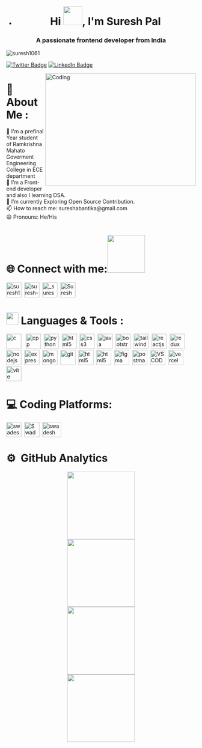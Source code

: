 - <h1 align="center">Hi <img src = "https://raw.githubusercontent.com/MartinHeinz/MartinHeinz/master/wave.gif" width = 50px>, I'm Suresh Pal </h1> 
</div>
<h3 align="center">A passionate frontend developer from India</h3>

<p align="left"> <img src="https://komarev.com/ghpvc/?username=suresh1061&label=Profile%20views&color=0e75b6&style=flat" alt="suresh1061" /></p>

[![Twitter Badge](https://img.shields.io/badge/Twitter-Profile-informational?style=flat&logo=Twitter&logoColor=white&color=0D76A8)](https://twitter.com/SureshPal685)
[![LinkedIn Badge](https://img.shields.io/badge/LinkedIn-Profile-informational?style=flat&logo=linkedin&logoColor=white&color=0D76A8)](https://www.linkedin.com/in/suresh-pal-80020922a/)
<p>
<img align="right"  alt="Coding" width="400" height="300" src="https://camo.githubusercontent.com/5ddf73ad3a205111cf8c686f687fc216c2946a75005718c8da5b837ad9de78c9/68747470733a2f2f7468756d62732e6766796361742e636f6d2f4576696c4e657874446576696c666973682d736d616c6c2e676966"/>
<h1 align="left">💫 About Me :</h1>
🏫 I'm a prefinal Year student of Ramkrishna Mahato Goverment Engineering College in ECE department <br>
🔭 I’m a Front-end developer and also I learning DSA. <br>
🌱 I’m currently Exploring Open Source Contribution.<br>
📫 How to reach me: sureshabantika@gmail.com <br>
😄 Pronouns: He/His<br>
</p>


# 🌐 Connect with me:<img src='https://raw.githubusercontent.com/ShahriarShafin/ShahriarShafin/main/Assets/handshake.gif' width="100px">

<p align="left">
<a href="https://twitter.com/SureshPal685" target="blank"><img align="center" src="https://skillicons.dev/icons?i=twitter" alt="suresh1061" height="40" width="40" /></a>&nbsp
<a href="https://www.linkedin.com/in/suresh-pal-80020922a/" target="blank"><img align="center" src="https://skillicons.dev/icons?i=linkedin" alt="suresh-pal-204036228" height="40" width="40" /></a>&nbsp
<a href="https://www.instagram.com/suresh8158/" target="blank"><img align="center" src="https://skillicons.dev/icons?i=instagram" alt="_suresh_pal" height="40" width="40" /></a>&nbsp
<a href="https://www.facebook.com/profile.php?id=100074086172427&mibextid=2JQ9oc" target="blank"><img align="center" src="https://upload.wikimedia.org/wikipedia/commons/thumb/1/1b/Facebook_icon.svg/2048px-Facebook_icon.svg.png" alt="Suresh Pal" height="40" width="40" /></a>&nbsp
<!-- <a href="https://discord.gg/Swadesh Pal#1603" target="blank"><img align="center" src="https://skillicons.dev/icons?i=discord" alt="Swadesh Pal#1603" height="40" width="40" /></a> -->
</p>


# <img src = "https://media2.giphy.com/media/QssGEmpkyEOhBCb7e1/giphy.gif?cid=ecf05e47a0n3gi1bfqntqmob8g9aid1oyj2wr3ds3mg700bl&rid=giphy.gif" width = 32px> Languages  & Tools :
<p align="left"> 
<img src="https://skillicons.dev/icons?i=c" alt="c" width="40" /> &nbsp
<img src="https://skillicons.dev/icons?i=cpp" alt="cpp" width="40" />&nbsp 
<img src="https://skillicons.dev/icons?i=py" alt="python" width="40" />&nbsp
<img src="https://skillicons.dev/icons?i=html" alt="html5" width="40" />&nbsp
<img src="https://skillicons.dev/icons?i=css" alt="css3" width="40"/>&nbsp 
<img src="https://skillicons.dev/icons?i=js" alt="java script" width="40" />&nbsp
<img src="https://skillicons.dev/icons?i=bootstrap" alt="bootstrap" width="40" />&nbsp
<img src="https://skillicons.dev/icons?i=tailwind" alt="tailwind" width="40" />&nbsp
<img src="https://skillicons.dev/icons?i=react" alt="reactjs" width="40" />&nbsp
<img src="https://skillicons.dev/icons?i=redux" alt="redux" width="40" />&nbsp
<img src="https://skillicons.dev/icons?i=nodejs" alt="nodejs" width="40" />&nbsp
<img src="https://skillicons.dev/icons?i=express" alt="expressjs" width="40" />&nbsp
<img src="https://skillicons.dev/icons?i=mongodb" alt="mongodb" width="40" />&nbsp
<img src="https://skillicons.dev/icons?i=git" alt="git" width="40" />&nbsp
<img src="https://skillicons.dev/icons?i=github" alt="html5" width="40" />&nbsp
<img src="https://skillicons.dev/icons?i=gcp" alt="html5" width="40" />&nbsp
<img src="https://skillicons.dev/icons?i=figma" alt="figma" width="40" />&nbsp
<img src="https://skillicons.dev/icons?i=postman" alt="postman" width="40" />&nbsp
<img src="https://skillicons.dev/icons?i=vscode" alt="VS CODE" width="40" />&nbsp
<img src="https://skillicons.dev/icons?i=vercel" alt="vercel" width="40" />&nbsp
<img src="https://skillicons.dev/icons?i=vite" alt="vite" width="40" />&nbsp
</p>

# 💻 Coding Platforms:
<p align="left">
<a href="https://www.codechef.com/users/pal8158" target="blank"><img align="center" src="https://i.pinimg.com/originals/c5/d9/fc/c5d9fc1e18bcf039f464c2ab6cfb3eb6.jpg" alt="swadesh27" height="40" width="40" /></a>&nbsp
<a href="https://leetcode.com/Suresh1061/" target="blank"><img align="center" src="https://raw.githubusercontent.com/rahuldkjain/github-profile-readme-generator/master/src/images/icons/Social/leet-code.svg" alt="Swadeshpal27" height="40" width="40" /></a>&nbsp
<!-- <a href="https://auth.geeksforgeeks.org/user/swadesh27/" target="blank"><img align="center" src="https://raw.githubusercontent.com/rahuldkjain/github-profile-readme-generator/master/src/images/icons/Social/geeks-for-geeks.svg" alt="swadesh27" height="40" width="40" /></a>&nbsp -->
<a href="https://www.codingninjas.com/studio/profile/Suresh61" target="blank"><img align="center" src="https://encrypted-tbn0.gstatic.com/images?q=tbn:ANd9GcRgc1xfS5LK7FayIDccjkLFNYUrvJJMAj4DVZzEzybMqVcjz8M3LRCLG-61f-c08icMLd0&usqp=CAU" alt="swadesh" height="40" width="50" /></a>
</p>

# ⚙ &nbsp;GitHub Analytics
<p align="center">
<a href="https://github.com/Suresh1061">
<img height="180em" src="https://github-readme-stats-eight-theta.vercel.app/api/top-langs/?username=Suresh1061&layout=compact&langs_count=8&theme=algolia"/>  <br>
<img height="180em" src="https://github-readme-streak-stats.herokuapp.com/?user=Suresh1061&theme=react" />
  <br>
  <img height="180em" src="https://github-readme-stats-eight-theta.vercel.app/api?username=Suresh1061&show_icons=true&theme=algolia&include_all_commits=true&count_private=true"/>  <br>
 <img align="center"  height="180em" src="https://github-profile-trophy.vercel.app/?username=Suresh1061&theme=onedark&column=8&margin-w=5&margin-h=5"/>
</a>
</p>
